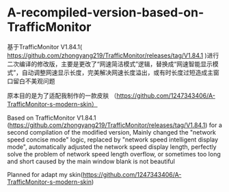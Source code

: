 # A-recompiled-version-based-on-TrafficMonitor
基于TrafficMonitor V1.84.1( https://github.com/zhongyang219/TrafficMonitor/releases/tag/V1.84.1 )进行二次编译的修改版，主要是更改了“网速简洁模式”逻辑，替换成“网速智能显示模式”，自动调整网速显示长度，完美解决网速长度溢出，或有时长度过短造成主窗口留白不美观问题

原本目的是为了适配我制作的一款皮肤 （https://github.com/1247343406/A-TrafficMonitor-s-modern-skin）



Based on TrafficMonitor V1.84.1 (https://github.com/zhongyang219/TrafficMonitor/releases/tag/V1.84.1) for a second compilation of the modified version, Mainly changed the "network speed concise mode" logic, replaced by "network speed intelligent display mode", automatically adjusted the network speed display length, perfectly solve the problem of network speed length overflow, or sometimes too long and short caused by the main window blank is not beautiful

Planned for adapt my skin(https://github.com/1247343406/A-TrafficMonitor-s-modern-skin)
